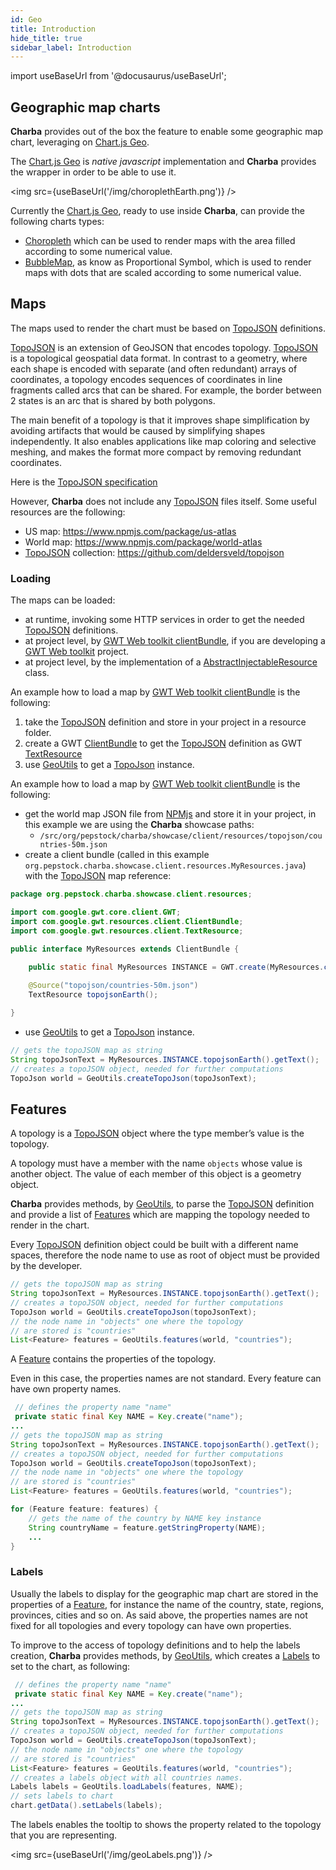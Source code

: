 ```yaml
---
id: Geo
title: Introduction
hide_title: true
sidebar_label: Introduction
---
```

import useBaseUrl from '@docusaurus/useBaseUrl';

## Geographic map charts

**Charba** provides out of the box the feature to enable some geographic map chart, leveraging on [Chart.js Geo](https://github.com/sgratzl/chartjs-chart-geo).

The [Chart.js Geo](https://github.com/sgratzl/chartjs-chart-geo) is *native javascript* implementation and **Charba** provides the wrapper in order to be able to use it.

<img src={useBaseUrl('/img/choroplethEarth.png')} />

Currently the [Chart.js Geo](https://github.com/sgratzl/chartjs-chart-geo), ready to use inside **Charba**, can provide the following charts types:

  * [Choropleth](ChartChoropleth) which can be used to render maps with the area filled according to some numerical value.
  * [BubbleMap](ChartBubbleMap), as know as Proportional Symbol, which is used to render maps with dots that are scaled according to some numerical value. 

## Maps

The maps used to render the chart must be based on [TopoJSON](https://github.com/topojson/topojson) definitions.

[TopoJSON](https://github.com/topojson/topojson) is an extension of GeoJSON that encodes topology. [TopoJSON](https://github.com/topojson/topojson) is a topological geospatial data format. In contrast to a geometry, where each shape is encoded with separate (and often redundant) arrays of coordinates, a topology encodes sequences of coordinates in line fragments called arcs that can be shared. For example, the border between 2 states is an arc that is shared by both polygons.

The main benefit of a topology is that it improves shape simplification by avoiding artifacts that would be caused by simplifying shapes independently. It also enables applications like map coloring and selective meshing, and makes the format more compact by removing redundant coordinates. 

Here is the [TopoJSON specification](https://github.com/topojson/topojson-specification)

However, **Charba** does not include any [TopoJSON](https://github.com/topojson/topojson) files itself. Some useful resources are the following:

  * US map: https://www.npmjs.com/package/us-atlas
  * World map: https://www.npmjs.com/package/world-atlas
  * [TopoJSON](https://github.com/topojson/topojson) collection: https://github.com/deldersveld/topojson

### Loading

The maps can be loaded:

  * at runtime, invoking some HTTP services in order to get the needed [TopoJSON](https://github.com/topojson/topojson) definitions.
  * at project level, by [GWT Web toolkit clientBundle](http://www.gwtproject.org/doc/latest/DevGuideClientBundle.html#TextResource), if you are developing a [GWT Web toolkit](http://www.gwtproject.org/) project.
  * at project level, by the implementation of a [AbstractInjectableResource](https://pepstock-org.github.io/Charba/5.2/org/pepstock/charba/client/resources/AbstractInjectableResource.html) class.

An example how to load a map by [GWT Web toolkit clientBundle](http://www.gwtproject.org/doc/latest/DevGuideClientBundle.html#TextResource) is the following:
  
  1. take the [TopoJSON](https://github.com/topojson/topojson) definition and store in your project in a resource folder.
  1. create a GWT [ClientBundle](http://www.gwtproject.org/doc/latest/DevGuideClientBundle.html) to get the [TopoJSON](https://github.com/topojson/topojson) definition as GWT [TextResource](http://www.gwtproject.org/doc/latest/DevGuideClientBundle.html#TextResource)
  1. use [GeoUtils](https://pepstock-org.github.io/Charba/5.2/org/pepstock/charba/client/geo/GeoUtils.html) to get a [TopoJson](https://pepstock-org.github.io/Charba/5.2/org/pepstock/charba/client/geo/TopoJson.html) instance.

An example how to load a map by [GWT Web toolkit clientBundle](http://www.gwtproject.org/doc/latest/DevGuideClientBundle.html#TextResource) is the following:

 * get the world map JSON file from [NPMjs](https://cdn.jsdelivr.net/npm/world-atlas@2/countries-50m.json) and store it in your project, in this example we are using the **Charba** showcase paths:
    * `/src/org/pepstock/charba/showcase/client/resources/topojson/countries-50m.json`
 * create a client bundle (called in this example `org.pepstock.charba.showcase.client.resources.MyResources.java`) with the [TopoJSON](https://github.com/topojson/topojson) map reference:

```java
package org.pepstock.charba.showcase.client.resources;

import com.google.gwt.core.client.GWT;
import com.google.gwt.resources.client.ClientBundle;
import com.google.gwt.resources.client.TextResource;

public interface MyResources extends ClientBundle {
	
	public static final MyResources INSTANCE = GWT.create(MyResources.class);

	@Source("topojson/countries-50m.json")
	TextResource topojsonEarth();

}    
```

 * use [GeoUtils](https://pepstock-org.github.io/Charba/5.2/org/pepstock/charba/client/geo/GeoUtils.html) to get a [TopoJson](https://pepstock-org.github.io/Charba/5.2/org/pepstock/charba/client/geo/TopoJson.html) instance.

```java
// gets the topoJSON map as string
String topoJsonText = MyResources.INSTANCE.topojsonEarth().getText();
// creates a topoJSON object, needed for further computations
TopoJson world = GeoUtils.createTopoJson(topoJsonText);
```

## Features

A topology is a [TopoJSON](https://github.com/topojson/topojson) object where the type member’s value is the topology.

A topology must have a member with the name `objects` whose value is another object. The value of each member of this object is a geometry object.

**Charba** provides methods, by [GeoUtils](https://pepstock-org.github.io/Charba/5.2/org/pepstock/charba/client/geo/GeoUtils.html), to parse the [TopoJSON](https://github.com/topojson/topojson) definition and provide a list of [Features](https://pepstock-org.github.io/Charba/5.2/org/pepstock/charba/client/geo/Feature.html) which are mapping the topology needed to render in the chart.

Every [TopoJSON](https://github.com/topojson/topojson) definition object could be built with a different name spaces, therefore the node name to use as root of object must be provided by the developer.

 ```java
// gets the topoJSON map as string
String topoJsonText = MyResources.INSTANCE.topojsonEarth().getText();
// creates a topoJSON object, needed for further computations
TopoJson world = GeoUtils.createTopoJson(topoJsonText);
// the node name in "objects" one where the topology
// are stored is "countries" 
List<Feature> features = GeoUtils.features(world, "countries");
```

A [Feature](https://pepstock-org.github.io/Charba/5.2/org/pepstock/charba/client/geo/Feature.html) contains the properties of the topology.

Even in this case, the properties names are not standard. Every feature can have own property names.

```java
 // defines the property name "name"
 private static final Key NAME = Key.create("name");
... 
// gets the topoJSON map as string
String topoJsonText = MyResources.INSTANCE.topojsonEarth().getText();
// creates a topoJSON object, needed for further computations
TopoJson world = GeoUtils.createTopoJson(topoJsonText);
// the node name in "objects" one where the topology
// are stored is "countries" 
List<Feature> features = GeoUtils.features(world, "countries");

for (Feature feature: features) {
    // gets the name of the country by NAME key instance
	String countryName = feature.getStringProperty(NAME);
	...
}
```

### Labels

Usually the labels to display for the geographic map chart are stored in the properties of a [Feature](https://pepstock-org.github.io/Charba/5.2/org/pepstock/charba/client/geo/Feature.html), for instance the name of the country, state, regions, provinces, cities and so on. As said above, the properties names are not fixed for all topologies and every topology can have own properties.

To improve to the access of topology definitions and to help the labels creation, **Charba** provides methods, by [GeoUtils](https://pepstock-org.github.io/Charba/5.2/org/pepstock/charba/client/geo/GeoUtils.html), which creates a [Labels](https://pepstock-org.github.io/Charba/5.2/org/pepstock/charba/client/data/Labels.html) to set to the chart, as following:

```java
 // defines the property name "name"
 private static final Key NAME = Key.create("name");
... 
// gets the topoJSON map as string
String topoJsonText = MyResources.INSTANCE.topojsonEarth().getText();
// creates a topoJSON object, needed for further computations
TopoJson world = GeoUtils.createTopoJson(topoJsonText);
// the node name in "objects" one where the topology
// are stored is "countries" 
List<Feature> features = GeoUtils.features(world, "countries");
// creates a labels object with all countries names.
Labels labels = GeoUtils.loadLabels(features, NAME);
// sets labels to chart
chart.getData().setLabels(labels);
```
  
The labels enables the tooltip to shows the property related to the topology that you are representing.

<img src={useBaseUrl('/img/geoLabels.png')} />
